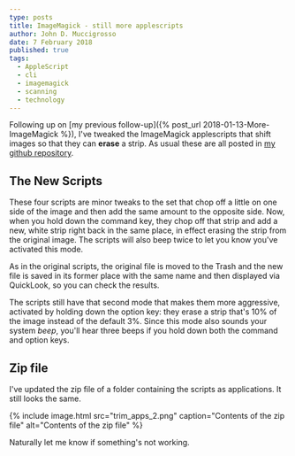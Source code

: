 ```yaml
---
type: posts 
title: ImageMagick - still more applescripts
author: John D. Muccigrosso
date: 7 February 2018
published: true
tags:
  - AppleScript
  - cli
  - imagemagick
  - scanning
  - technology
---
```


Following up on [my previous follow-up]({% post_url 2018-01-13-More-ImageMagick %}), I've tweaked the ImageMagick applescripts that shift images so that they can **erase** a strip. As usual these are all posted in [my github repository](https://github.com/Jmuccigr/AppleScripts/tree/master/ImageMagick).

## The New Scripts

These four scripts are minor tweaks to the set that chop off a little on one side of the image and then add the same amount to the opposite side. Now, when you hold down the command key, they chop off that strip and add a new, white strip right back in the same place, in effect erasing the strip from the original image. The scripts will also beep twice to let you know you've activated this mode.

As in the original scripts, the original file is moved to the Trash and the new file is saved in its former place with the same name and then displayed via QuickLook, so you can check the results.

The scripts still have that second mode that makes them more aggressive, activated by holding down the option key: they erase a strip that's 10% of the image instead of the default 3%. Since this mode also sounds your system *beep*, you'll hear three beeps if you hold down both the command and option keys.

## Zip file

I've updated the zip file of a folder containing the scripts as applications. It still looks the same.

{% include image.html 
    src="trim_apps_2.png"
    caption="Contents of the zip file"
    alt="Contents of the zip file" 
%}

Naturally let me know if something's not working.
